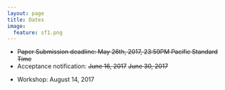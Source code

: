 ```yaml
---
layout: page
title: Dates 
image:
  feature: sf1.png
---
```


* ~~Paper Submission deadline: May 26th, 2017, 23:59PM Pacific Standard Time~~
* Acceptance notification: ~~June 16, 2017~~ ~~June 30, 2017~~
<!-- * Workshop Final Paper Due: June 30, 2017 -->
* Workshop: August 14, 2017

